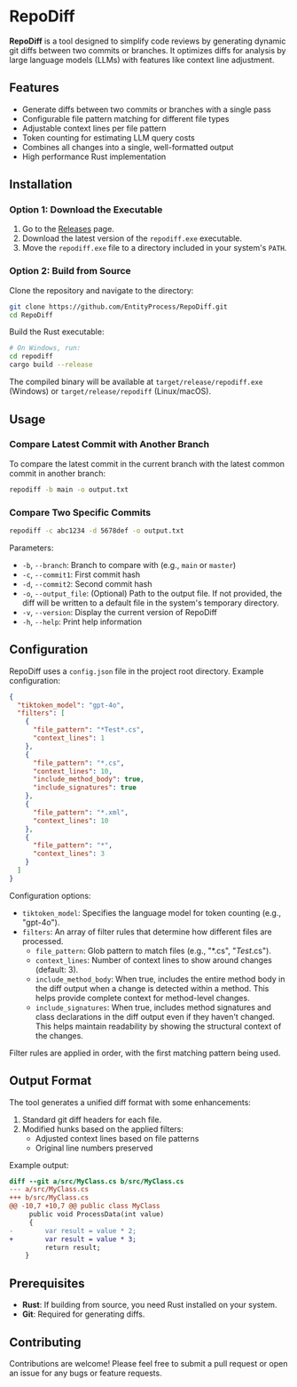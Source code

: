 # RepoDiff

**RepoDiff** is a tool designed to simplify code reviews by generating dynamic git diffs between two commits or branches. It optimizes diffs for analysis by large language models (LLMs) with features like context line adjustment.

## Features

- Generate diffs between two commits or branches with a single pass
- Configurable file pattern matching for different file types
- Adjustable context lines per file pattern
- Token counting for estimating LLM query costs
- Combines all changes into a single, well-formatted output
- High performance Rust implementation

## Installation

### Option 1: Download the Executable

1. Go to the [Releases](https://github.com/EntityProcess/RepoDiff/releases) page.
2. Download the latest version of the `repodiff.exe` executable.
3. Move the `repodiff.exe` file to a directory included in your system's `PATH`.

### Option 2: Build from Source

Clone the repository and navigate to the directory:

```bash
git clone https://github.com/EntityProcess/RepoDiff.git
cd RepoDiff
```

Build the Rust executable:

```bash
# On Windows, run:
cd repodiff
cargo build --release
```

The compiled binary will be available at `target/release/repodiff.exe` (Windows) or `target/release/repodiff` (Linux/macOS).

## Usage

### Compare Latest Commit with Another Branch

To compare the latest commit in the current branch with the latest common commit in another branch:

```bash
repodiff -b main -o output.txt
```

### Compare Two Specific Commits

```bash
repodiff -c abc1234 -d 5678def -o output.txt
```

Parameters:
* `-b`, `--branch`: Branch to compare with (e.g., `main` or `master`)
* `-c`, `--commit1`: First commit hash
* `-d`, `--commit2`: Second commit hash
* `-o`, `--output_file`: (Optional) Path to the output file. If not provided, the diff will be written to a default file in the system's temporary directory.
* `-v`, `--version`: Display the current version of RepoDiff
* `-h`, `--help`: Print help information

## Configuration

RepoDiff uses a `config.json` file in the project root directory. Example configuration:

```json
{
  "tiktoken_model": "gpt-4o",
  "filters": [
    {
      "file_pattern": "*Test*.cs",
      "context_lines": 1
    },
    {
      "file_pattern": "*.cs",
      "context_lines": 10,
      "include_method_body": true,
      "include_signatures": true
    },
    {
      "file_pattern": "*.xml",
      "context_lines": 10
    },
    {
      "file_pattern": "*",
      "context_lines": 3
    }
  ]
}
```

Configuration options:

* `tiktoken_model`: Specifies the language model for token counting (e.g., "gpt-4o").
* `filters`: An array of filter rules that determine how different files are processed.
  * `file_pattern`: Glob pattern to match files (e.g., "*.cs", "*Test*.cs").
  * `context_lines`: Number of context lines to show around changes (default: 3).
  * `include_method_body`: When true, includes the entire method body in the diff output when a change is detected within a method. This helps provide complete context for method-level changes.
  * `include_signatures`: When true, includes method signatures and class declarations in the diff output even if they haven't changed. This helps maintain readability by showing the structural context of the changes.

Filter rules are applied in order, with the first matching pattern being used.

## Output Format

The tool generates a unified diff format with some enhancements:

1. Standard git diff headers for each file.
2. Modified hunks based on the applied filters:
   - Adjusted context lines based on file patterns
   - Original line numbers preserved

Example output:

```diff
diff --git a/src/MyClass.cs b/src/MyClass.cs
--- a/src/MyClass.cs
+++ b/src/MyClass.cs
@@ -10,7 +10,7 @@ public class MyClass
     public void ProcessData(int value)
     {
-        var result = value * 2;
+        var result = value * 3;
         return result;
    }
```

## Prerequisites

- **Rust**: If building from source, you need Rust installed on your system.
- **Git**: Required for generating diffs.

## Contributing

Contributions are welcome! Please feel free to submit a pull request or open an issue for any bugs or feature requests.